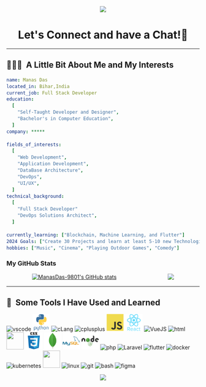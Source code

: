<p align="center">
  <img src="https://capsule-render.vercel.app/api?type=waving&color=gradient&text=Hello%20World!&height=100&section=header&fontColor=000000"/>
</p>

<h1 align="center">
  Let's Connect and have a Chat!💬
</h1>

---
<h2> 👨🏻‍💻 &nbsp;A Little Bit About Me and My Interests</h2>

```yaml
name: Manas Das
located_in: Bihar,India
current_job: Full Stack Developer
education:
  [
    "Self-Taught Developer and Designer",
    "Bachelor's in Computer Education",
  ]
company: *****

fields_of_interests:
  [
    "Web Development",
    "Application Development",
    "DataBase Architecture",
    "DevOps",
    "UI/UX",
  ]
technical_background:
  [
    "Full Stack Developer"
    "DevOps Solutions Architect",
  ]
  
currently_learning: ["Blockchain, Machine Learning, and Flutter"]
2024 Goals: ["Create 30 Projects and learn at least 5-10 new Technologies."]
hobbies: ["Music", "Cinema", "Playing Outdoor Games", "Comedy"]
```
### My GitHub Stats

<div style="display:flex; justify-content: space-around;">
    <a href="http://www.github.com/ManasDas-9801"><img src="https://github-readme-stats.vercel.app/api?username=ManasDas-9801&show_icons=true&hide=commits,&title_color=f97316&text_color=ffffff&icon_color=f97316&bg_color=27272a&hide_border=true&show_icons=true" alt="ManasDas-9801's GitHub stats" /></a>
    <a href="http://www.github.com/ManasDas-9801"><img src="https://github-readme-streak-stats.herokuapp.com/?user=ManasDas-9801&stroke=ffffff&background=27272a&ring=f97316&fire=f97316&currStreakNum=ffffff&currStreakLabel=f97316&sideNums=ffffff&sideLabels=ffffff&dates=ffffff&hide_border=true" /></a>
</div>

--- 

<h2> 🚀 &nbsp;Some Tools I Have Used and Learned</h2>
<p align="left">
<img src="https://cdn.jsdelivr.net/gh/devicons/devicon/icons/vscode/vscode-original.svg" alt="vscode" width="45" height="45"/>
<img src="https://raw.githubusercontent.com/devicons/devicon/master/icons/python/python-original-wordmark.svg" alt="python" width="45" height="45"/>
<img src="https://cdn.jsdelivr.net/gh/devicons/devicon/icons/c/c-original.svg" alt="cLang" width="45" height="45"/>
<img src="https://cdn.jsdelivr.net/gh/devicons/devicon/icons/cplusplus/cplusplus-original.svg" alt="cplusplus" width="45" height="45"/>
<img src="https://raw.githubusercontent.com/devicons/devicon/master/icons/javascript/javascript-original.svg" alt="javascript" width="45" height="45" />
<img src="https://raw.githubusercontent.com/devicons/devicon/master/icons/react/react-original-wordmark.svg" alt="react" width="45" height="45" />
<img src="https://cdn.jsdelivr.net/gh/devicons/devicon/icons/vuejs/vuejs-original-wordmark.svg" alt="VueJS" width="45" height="45"/>
<img src="https://cdn.jsdelivr.net/gh/devicons/devicon/icons/html5/html5-original.svg" alt="html" width="45" height="45"/>
<img src="https://cdn.jsdelivr.net/gh/devicons/devicon@latest/icons/bootstrap/bootstrap-original-wordmark.svg" width="45" height="45" />
<img src="https://raw.githubusercontent.com/devicons/devicon/master/icons/css3/css3-original-wordmark.svg" alt="css3" width="45" height="45" />
<img src="https://raw.githubusercontent.com/devicons/devicon/master/icons/mongodb/mongodb-original.svg" alt="mongodb" width="45" height="45" />
<img src="https://raw.githubusercontent.com/devicons/devicon/master/icons/mysql/mysql-original-wordmark.svg" alt="mysql" width="45" height="45" />
<img src="https://raw.githubusercontent.com/devicons/devicon/master/icons/nodejs/nodejs-original-wordmark.svg" alt="nodejs" width="45" height="45" />
<img src="https://cdn.jsdelivr.net/gh/devicons/devicon/icons/php/php-original.svg" alt="php" width="45" height="45"/>
<img src="https://cdn4.iconfinder.com/data/icons/logos-and-brands/512/194_Laravel_logo_logos-256.png" alt="Laravel" width="45" height="45"/>
<img src="https://cdn.jsdelivr.net/gh/devicons/devicon/icons/flutter/flutter-original.svg" alt="flutter" width="45" height="45"/>
<img src="https://cdn.jsdelivr.net/gh/devicons/devicon/icons/docker/docker-original.svg" alt="docker" width="45" height="45"/>
<img src="https://cdn.jsdelivr.net/gh/devicons/devicon/icons/kubernetes/kubernetes-plain.svg" alt="kubernetes" width="45" height="45"/>
<img src="https://cdn.jsdelivr.net/gh/devicons/devicon/icons/amazonwebservices/amazonwebservices-plain-wordmark.svg" width="45" height="45"/>
<img src="https://cdn.jsdelivr.net/gh/devicons/devicon/icons/linux/linux-original.svg" alt="linux" width="45" height="45"/>       
<img src="https://cdn.jsdelivr.net/gh/devicons/devicon/icons/git/git-original.svg" alt="git" width="45" height="45"/>
<img src="https://cdn.jsdelivr.net/gh/devicons/devicon/icons/bash/bash-original.svg" alt="bash" width="45" height="45"/>
<img src="https://cdn.jsdelivr.net/gh/devicons/devicon/icons/figma/figma-original.svg" alt="figma" width="45" height="45"/>   
</p>
<p align="center">
  <img src="https://capsule-render.vercel.app/api?type=waving&color=gradient&height=100&section=footer"/>
</p>
